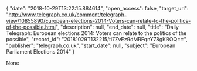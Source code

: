 {
  "date": "2018-10-29T13:22:15.884614", 
  "open_access": false, 
  "target_url": "http://www.telegraph.co.uk/comment/telegraph-view/10855890/European-elections-2014-Voters-can-relate-to-the-politics-of-the-possible.html", 
  "description": null, 
  "end_date": null, 
  "title": "Daily Telegraph: European elections 2014: Voters can relate to the politics of the possible", 
  "record_id": "20181029T132215/ti7ZvEz9dMRFqnY78gKBOQ==", 
  "publisher": "telegraph.co.uk", 
  "start_date": null, 
  "subject": "European Parliament Elections 2014"
}

None
